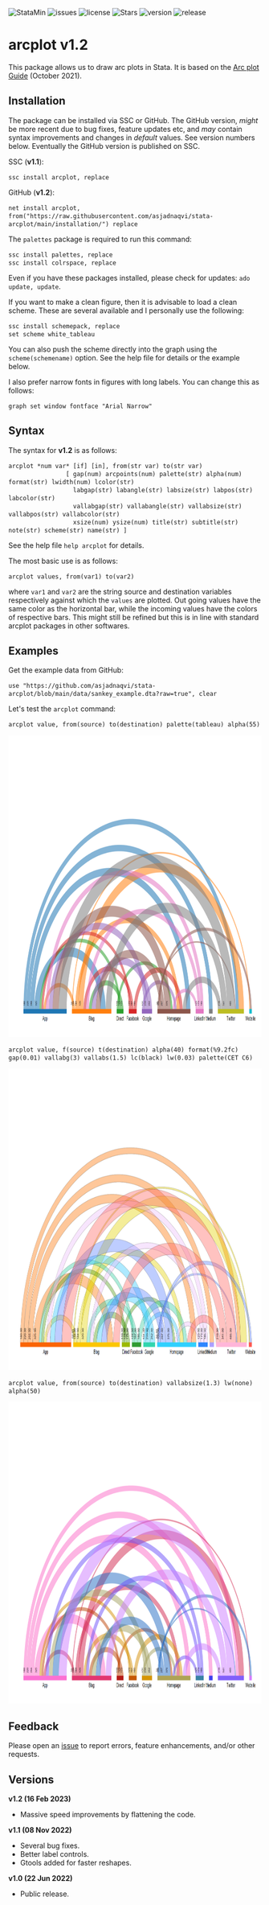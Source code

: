 
![StataMin](https://img.shields.io/badge/stata-2015-blue) ![issues](https://img.shields.io/github/issues/asjadnaqvi/stata-arcplot) ![license](https://img.shields.io/github/license/asjadnaqvi/stata-arcplot) ![Stars](https://img.shields.io/github/stars/asjadnaqvi/stata-arcplot) ![version](https://img.shields.io/github/v/release/asjadnaqvi/stata-arcplot) ![release](https://img.shields.io/github/release-date/asjadnaqvi/stata-arcplot)

# arcplot v1.2

This package allows us to draw arc plots in Stata. It is based on the [Arc plot Guide](https://medium.com/the-stata-guide/stata-graphs-arc-plots-eb87015510e6) (October 2021).


## Installation

The package can be installed via SSC or GitHub. The GitHub version, *might* be more recent due to bug fixes, feature updates etc, and *may* contain syntax improvements and changes in *default* values. See version numbers below. Eventually the GitHub version is published on SSC.

SSC (**v1.1**):

```
ssc install arcplot, replace
```

GitHub (**v1.2**):

```
net install arcplot, from("https://raw.githubusercontent.com/asjadnaqvi/stata-arcplot/main/installation/") replace
```



The `palettes` package is required to run this command:

```
ssc install palettes, replace
ssc install colrspace, replace
```

Even if you have these packages installed, please check for updates: `ado update, update`.

If you want to make a clean figure, then it is advisable to load a clean scheme. These are several available and I personally use the following:

```
ssc install schemepack, replace
set scheme white_tableau  
```

You can also push the scheme directly into the graph using the `scheme(schemename)` option. See the help file for details or the example below.

I also prefer narrow fonts in figures with long labels. You can change this as follows:

```
graph set window fontface "Arial Narrow"
```


## Syntax

The syntax for **v1.2** is as follows:

```
arcplot *num var* [if] [in], from(str var) to(str var) 
                [ gap(num) arcpoints(num) palette(str) alpha(num) format(str) lwidth(num) lcolor(str) 
				  labgap(str) labangle(str) labsize(str) labpos(str) labcolor(str)
				  vallabgap(str) vallabangle(str) vallabsize(str) vallabpos(str) vallabcolor(str)
                  xsize(num) ysize(num) title(str) subtitle(str) note(str) scheme(str) name(str) ]	
```

See the help file `help arcplot` for details.

The most basic use is as follows:

```
arcplot values, from(var1) to(var2)
```

where `var1` and `var2` are the string source and destination variables respectively against which the `values` are plotted. Out going values have the same color as the horizontal bar, while the incoming values have the colors of respective bars. This might still be refined but this is in line with standard arcplot packages in other softwares.



## Examples

Get the example data from GitHub:

```
use "https://github.com/asjadnaqvi/stata-arcplot/blob/main/data/sankey_example.dta?raw=true", clear
```

Let's test the `arcplot` command:

```
arcplot value, from(source) to(destination) palette(tableau) alpha(55)
```

<img src="/figures/arcplot1_bw.png" height="600">


```
arcplot value, f(source) t(destination) alpha(40) format(%9.2fc) gap(0.01) vallabg(3) vallabs(1.5) lc(black) lw(0.03) palette(CET C6)
```

<img src="/figures/arcplot2.png" height="600">

```
arcplot value, from(source) to(destination) vallabsize(1.3) lw(none) alpha(50)
```

<img src="/figures/arcplot3.png" height="600">


## Feedback

Please open an [issue](https://github.com/asjadnaqvi/stata-arcplot/issues) to report errors, feature enhancements, and/or other requests. 


## Versions

**v1.2 (16 Feb 2023)**
- Massive speed improvements by flattening the code.

**v1.1 (08 Nov 2022)**
- Several bug fixes.
- Better label controls.
- Gtools added for faster reshapes.

**v1.0 (22 Jun 2022)**
- Public release.







